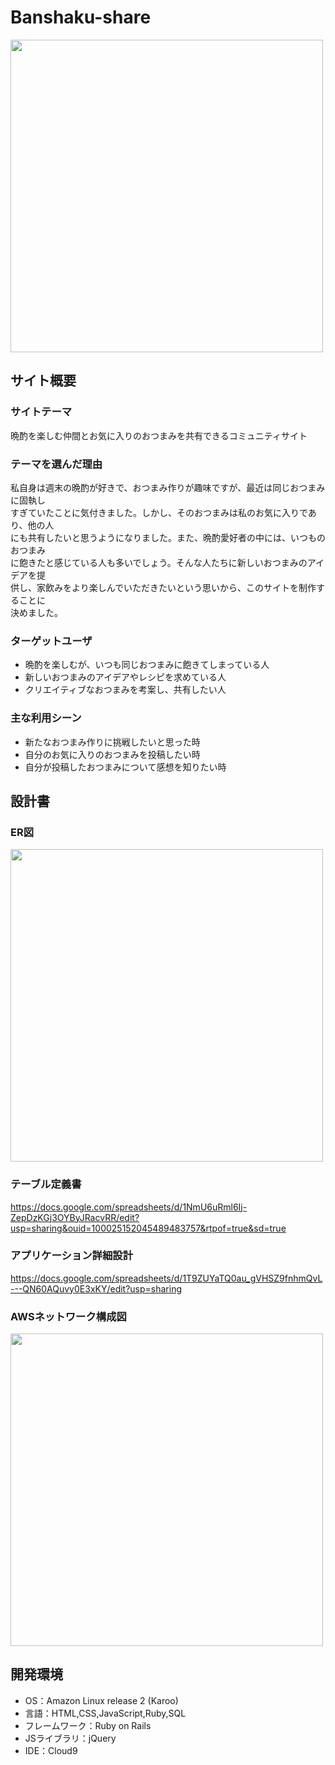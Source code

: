 # Banshaku-share
<img src="https://github.com/Shota-Gejima/Banshaku-share/assets/143868019/c2e2b32a-c79f-4763-8d1f-c373b2274079" width= "500"></br>
## サイト概要
### サイトテーマ
晩酌を楽しむ仲間とお気に入りのおつまみを共有できるコミュニティサイト

### テーマを選んだ理由
私自身は週末の晩酌が好きで、おつまみ作りが趣味ですが、最近は同じおつまみに固執し</br>
すぎていたことに気付きました。しかし、そのおつまみは私のお気に入りであり、他の人</br>
にも共有したいと思うようになりました。また、晩酌愛好者の中には、いつものおつまみ</br>
に飽きたと感じている人も多いでしょう。そんな人たちに新しいおつまみのアイデアを提</br>
供し、家飲みをより楽しんでいただきたいという思いから、このサイトを制作することに</br>
決めました。
​
### ターゲットユーザ
* 晩酌を楽しむが、いつも同じおつまみに飽きてしまっている人
* 新しいおつまみのアイデアやレシピを求めている人
* クリエイティブなおつまみを考案し、共有したい人

### 主な利用シーン
* 新たなおつまみ作りに挑戦したいと思った時
* 自分のお気に入りのおつまみを投稿したい時
* 自分が投稿したおつまみについて感想を知りたい時
​
## 設計書
### ER図
<img src="https://github.com/Shota-Gejima/Banshaku-share/assets/143868019/e4d84da8-0e05-4983-9779-8e635e5726f3" width= "500"></br>
### テーブル定義書
https://docs.google.com/spreadsheets/d/1NmU6uRml6Ij-ZepDzKGj3OYByJRacvRR/edit?usp=sharing&ouid=100025152045489483757&rtpof=true&sd=true
### アプリケーション詳細設計
https://docs.google.com/spreadsheets/d/1T9ZUYaTQ0au_gVHSZ9fnhmQvL---QN60AQuvy0E3xKY/edit?usp=sharing
### AWSネットワーク構成図
<img src="https://github.com/Shota-Gejima/Banshaku-share/assets/143868019/34ac5036-17e0-43ea-9231-b86d52fbb9a5" width= "500"></br>
## 開発環境
- OS：Amazon Linux release 2 (Karoo)
- 言語：HTML,CSS,JavaScript,Ruby,SQL
- フレームワーク：Ruby on Rails
- JSライブラリ：jQuery
- IDE：Cloud9
